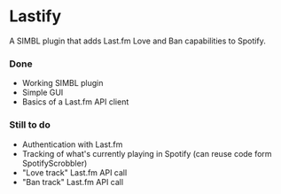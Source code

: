 # Lastify

A SIMBL plugin that adds Last.fm Love and Ban capabilities to Spotify.

### Done

* Working SIMBL plugin
* Simple GUI
* Basics of a Last.fm API client

### Still to do

* Authentication with Last.fm
* Tracking of what's currently playing in Spotify (can reuse code form SpotifyScrobbler)
* "Love track" Last.fm API call
* "Ban track" Last.fm API call
